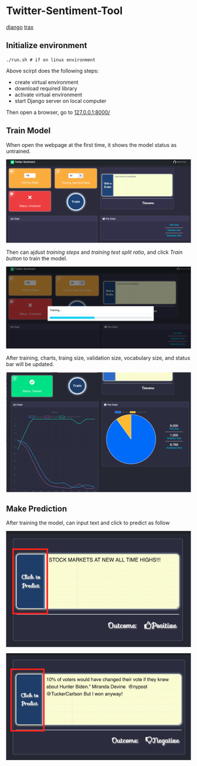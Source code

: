 # Twitter-Sentiment-Tool

[django](https://github.com/django/django)
[trax](https://github.com/google/trax)

## Initialize environment 


```
./run.sh # if on linux environment
```

Above scirpt does the following steps:

- create virtual environment
- download required library 
- activate virtual environment
- start Django server on local computer

Then open a browser, go to [127.0.0.1:8000/](http://127.0.0.1:8000/)

## Train Model 

When open the webpage at the first time, it shows the model status as untrained. 

![untrained](img/untrained.png)

Then can ajdust *training steps* and *training test split ratio*, and click *Train button* to train the model. 

![untrained](img/training.png)

After training, charts, traing size, validation size, vocabulary size, and status bar will be updated. 


![untrained](img/trained.png)


## Make Prediction

After training the model, can input text and click to predict as follow

![untrained](img/positive.png)

![untrained](img/negative.png)

